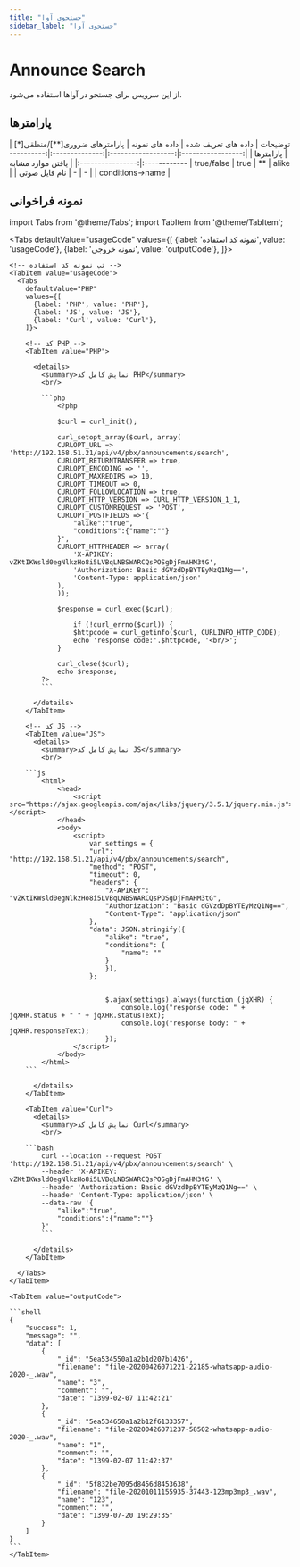 ```yaml
---
title: "جستجوی آوا"
sidebar_label: "جستجوی آوا"
---
```

# Announce Search

از این سرویس برای جستجو در آواها استفاده می‌شود.

## پارامتر‌ها
<div class="custom-table">
|      توضیحات      | داده های تعریف شده | داده های نمونه | پارامترهای ضروری[**]/منطقی[*] |     پارامترها    |
|:-----------------:|:------------------:|:--------------:|:----------------------:|:----------------:|
| یافتن موارد مشابه |     true/false     |      true      |           **           |       alike      |
|   نام فایل صوتی   |          -         |        -       |                        | conditions->name |
</div>


## نمونه فراخوانی


<!--  -->

import Tabs from '@theme/Tabs';
import TabItem from '@theme/TabItem';

  <Tabs
    defaultValue="usageCode"
    values={[
      {label: 'نمونه کد استفاده', value: 'usageCode'},
      {label: 'نمونه خروجی', value: 'outputCode'},
    ]}>

    <!-- تب نمونه کد استفاده -->
    <TabItem value="usageCode">
      <Tabs
        defaultValue="PHP"
        values={[
          {label: 'PHP', value: 'PHP'},
          {label: 'JS', value: 'JS'},
          {label: 'Curl', value: 'Curl'},
        ]}>

        <!-- کد PHP -->
        <TabItem value="PHP">
      
          <details>
            <summary>نمایش کامل کد PHP</summary>
            <br/>

			```php
				<?php

				$curl = curl_init();

				curl_setopt_array($curl, array(
				CURLOPT_URL => 'http://192.168.51.21/api/v4/pbx/announcements/search',
				CURLOPT_RETURNTRANSFER => true,
				CURLOPT_ENCODING => '',
				CURLOPT_MAXREDIRS => 10,
				CURLOPT_TIMEOUT => 0,
				CURLOPT_FOLLOWLOCATION => true,
				CURLOPT_HTTP_VERSION => CURL_HTTP_VERSION_1_1,
				CURLOPT_CUSTOMREQUEST => 'POST',
				CURLOPT_POSTFIELDS =>'{
					"alike":"true",
					"conditions":{"name":""}
				}',
				CURLOPT_HTTPHEADER => array(
					'X-APIKEY: vZKtIKWsld0egNlkzHo8i5LVBqLNBSWARCQsPOSgDjFmAHM3tG',
					'Authorization: Basic dGVzdDpBYTEyMzQ1Ng==',
					'Content-Type: application/json'
				),
				));

				$response = curl_exec($curl);

					if (!curl_errno($curl)) {
					$httpcode = curl_getinfo($curl, CURLINFO_HTTP_CODE);
					echo 'response code:'.$httpcode, '<br/>';
				}

				curl_close($curl);
				echo $response;
			?>
			```

          </details>
        </TabItem>

        <!-- کد JS -->
        <TabItem value="JS">
          <details>
            <summary>نمایش کامل کد JS</summary>
            <br/>

		```js
			<html>
				<head>
					<script src="https://ajax.googleapis.com/ajax/libs/jquery/3.5.1/jquery.min.js"></script>
				</head>
				<body>
					<script>
						var settings = {
						"url": "http://192.168.51.21/api/v4/pbx/announcements/search",
						"method": "POST",
						"timeout": 0,
						"headers": {
							"X-APIKEY": "vZKtIKWsld0egNlkzHo8i5LVBqLNBSWARCQsPOSgDjFmAHM3tG",
							"Authorization": "Basic dGVzdDpBYTEyMzQ1Ng==",
							"Content-Type": "application/json"
						},
						"data": JSON.stringify({
							"alike": "true",
							"conditions": {
								"name": ""
							}
							}),
						};


							$.ajax(settings).always(function (jqXHR) {
								console.log("response code: " + jqXHR.status + " " + jqXHR.statusText);
								console.log("response body: " + jqXHR.responseText);
							});
					</script>
				</body>
			</html>
		```

          </details>
        </TabItem>

        <TabItem value="Curl">
          <details>
            <summary>نمایش کامل کد Curl</summary>
            <br/>

		```bash
			curl --location --request POST 'http://192.168.51.21/api/v4/pbx/announcements/search' \
			--header 'X-APIKEY: vZKtIKWsld0egNlkzHo8i5LVBqLNBSWARCQsPOSgDjFmAHM3tG' \
			--header 'Authorization: Basic dGVzdDpBYTEyMzQ1Ng==' \
			--header 'Content-Type: application/json' \
			--data-raw '{
				"alike":"true",
				"conditions":{"name":""}
			}'
			```

          </details>
        </TabItem>

      </Tabs>
    </TabItem>

    <TabItem value="outputCode">

	```shell
	{
		"success": 1,
		"message": "",
		"data": [
			{
				"_id": "5ea534550a1a2b1d207b1426",
				"filename": "file-20200426071221-22185-whatsapp-audio-2020-_.wav",
				"name": "3",
				"comment": "",
				"date": "1399-02-07 11:42:21"
			},
			{
				"_id": "5ea534650a1a2b12f6133357",
				"filename": "file-20200426071237-58502-whatsapp-audio-2020-_.wav",
				"name": "1",
				"comment": "",
				"date": "1399-02-07 11:42:37"
			},
			{
				"_id": "5f832be7095d8456d8453638",
				"filename": "file-20201011155935-37443-123mp3mp3_.wav",
				"name": "123",
				"comment": "",
				"date": "1399-07-20 19:29:35"
			}
		]
	}
	```
    </TabItem>

  </Tabs>


